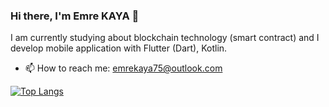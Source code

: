 ### Hi there, I'm Emre KAYA 👋
 
I am currently studying about blockchain technology (smart contract) and I develop mobile application with Flutter (Dart), Kotlin.
 - 📫 How to reach me: emrekaya75@outlook.com

[![Top Langs](https://github-readme-stats.vercel.app/api/top-langs/?username=0xemrekaya&layout=compact)](https://github.com/anuraghazra/github-readme-stats)





<!--
**emrekaya035/emrekaya035** is a ✨ _special_ ✨ repository because its `README.md` (this file) appears on your GitHub profile.

Here are some ideas to get you started:

- 🔭 I’m currently working on ...
- 🌱 I’m currently learning ...
- 👯 I’m looking to collaborate on ...
- 🤔 I’m looking for help with ...
- 💬 Ask me about ...
- 📫 How to reach me: ...
- 😄 Pronouns: ...
- ⚡ Fun fact: ...
-->
